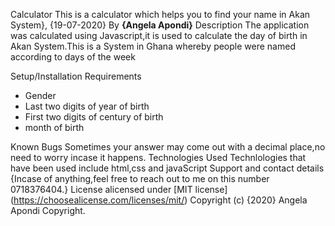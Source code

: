  Calculator
 This is a calculator which helps you to find your name in Akan System}, {19-07-2020}
 By **{Angela Apondi}**
 Description
The application was calculated using Javascript,it is used to calculate the day of birth in Akan System.This is a System in Ghana  whereby people were named according to days of the week 

Setup/Installation Requirements
* Gender
* Last two digits of year of birth
* First two digits of century of birth
* month of birth

Known Bugs
Sometimes your answer may come out with a decimal place,no need to worry incase it happens. 
Technologies Used
Technlologies that have been used include html,css and javaScript
Support and contact details
{Incase of anything,feel free to reach out to me on this number 0718376404.}
License alicensed under [MIT license] (https://choosealicense.com/licenses/mit/) Copyright (c) {2020} Angela Apondi Copyright.


